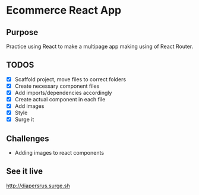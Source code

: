 # Ecommerce React App

## Purpose
Practice using React to make a multipage app making using of React Router.

## TODOS
- [x] Scaffold project, move files to correct folders
- [x] Create necessary component files
- [x] Add imports/dependencies accordingly
- [x] Create actual component in each file
- [x] Add images
- [x] Style
- [x] Surge it

## Challenges
- Adding images to react components

## See it live
http://diapersrus.surge.sh
